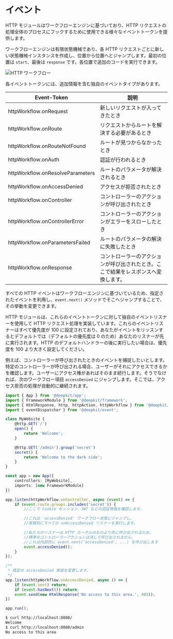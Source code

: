 # イベント

HTTP モジュールはワークフローエンジンに基づいており、HTTP リクエストの処理全体のプロセスにフックするために使用できる様々なイベントトークンを提供します。

ワークフローエンジンは有限状態機械であり、各 HTTP リクエストごとに新しい状態機械インスタンスを作成し、位置から位置へとジャンプします。最初の位置は `start`、最後は `response` です。各位置で追加のコードを実行できます。

![HTTP ワークフロー](/assets/documentation/framework/http-workflow.png)

各イベントトークンには、追加情報を含む独自のイベントタイプがあります。

| Event-Token                   | 説明                                                                                                                |
|-------------------------------|---------------------------------------------------------------------------------------------------------------------|
| httpWorkflow.onRequest        | 新しいリクエストが入ってきたとき                                                                                    |
| httpWorkflow.onRoute          | リクエストからルートを解決する必要があるとき                                                                         |
| httpWorkflow.onRouteNotFound  | ルートが見つからなかったとき                                                                                        |
| httpWorkflow.onAuth           | 認証が行われるとき                                                                                                  |
| httpWorkflow.onResolveParameters | ルートのパラメータが解決されるとき                                                                                  |
| httpWorkflow.onAccessDenied   | アクセスが拒否されたとき                                                                                            |
| httpWorkflow.onController     | コントローラーのアクションが呼び出されたとき                                                                         |
| httpWorkflow.onControllerError | コントローラーのアクションがエラーをスローしたとき                                                                  |
| httpWorkflow.onParametersFailed | ルートのパラメータの解決に失敗したとき                                                                              |
| httpWorkflow.onResponse       | コントローラーのアクションが呼び出されたとき。ここで結果をレスポンスへ変換します。                                  |

すべての HTTP イベントはワークフローエンジンに基づいているため、指定されたイベントを利用し、`event.next()` メソッドでそこへジャンプすることで、その挙動を変更できます。

HTTP モジュールは、これらのイベントトークンに対して独自のイベントリスナーを使用して HTTP リクエスト処理を実装しています。これらのイベントリスナーはすべて優先度が 100 に設定されており、あなたがイベントをリッスンするとデフォルトでは（デフォルトの優先度は 0 のため）あなたのリスナーが先に実行されます。HTTP のデフォルトハンドラーの後に実行したい場合は、優先度を 100 より大きく設定してください。

例えば、コントローラーが呼び出されたときのイベントを捕捉したいとします。特定のコントローラーが呼び出される場合、ユーザーがそれにアクセスできるかを確認します。ユーザーにアクセス権があればそのまま続行します。そうでなければ、次のワークフロー項目 `accessDenied` にジャンプします。そこでは、アクセス拒否の処理が自動的に継続されます。

```typescript
import { App } from '@deepkit/app';
import { FrameworkModule } from '@deepkit/framework';
import { HtmlResponse, http, httpAction, httpWorkflow } from '@deepkit/http';
import { eventDispatcher } from '@deepkit/event';

class MyWebsite {
    @http.GET('/')
    open() {
        return 'Welcome';
    }

    @http.GET('/admin').group('secret')
    secret() {
        return 'Welcome to the dark side';
    }
}

const app = new App({
    controllers: [MyWebsite],
    imports: [new FrameworkModule]
})

app.listen(httpWorkflow.onController, async (event) => {
    if (event.route.groups.includes('secret')) {
        //ここで Cookie セッション、JWT などの認証情報を確認します。

        //これは 'accessDenied' ワークフロー状態にジャンプし、
        //実質的にすべての onAccessDenied リスナーを実行します。

        //私たちのリスナーは HTTP カーネルのものより先に呼び出されるため、
        //標準のコントローラーアクションは決して呼び出されません。
        //これは内部的に event.next('accessDenied', ...) を呼び出します
        event.accessDenied();
    }
});

/**
 * 既定の accessDenied 実装を変更します。
 */
app.listen(httpWorkflow.onAccessDenied, async () => {
    if (event.sent) return;
    if (event.hasNext()) return;
    event.send(new HtmlResponse('No access to this area.', 403));
})

app.run();
```

```sh
$ curl http://localhost:8080/
Welcome
$ curl http://localhost:8080/admin
No access to this area
```